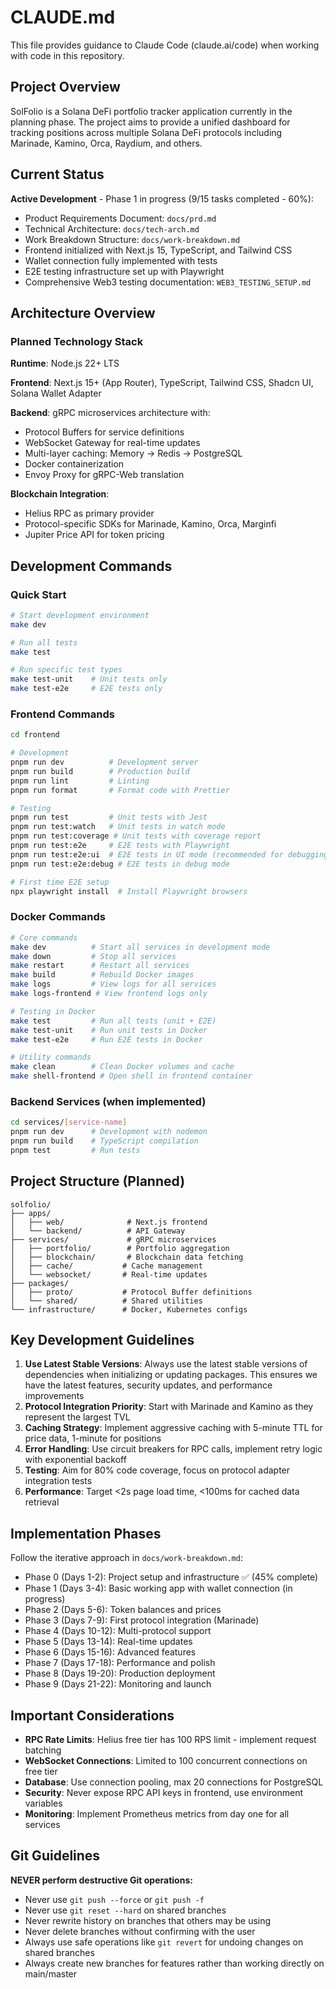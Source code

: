 # CLAUDE.md

This file provides guidance to Claude Code (claude.ai/code) when working with code in this repository.

## Project Overview

SolFolio is a Solana DeFi portfolio tracker application currently in the planning phase. The project aims to provide a unified dashboard for tracking positions across multiple Solana DeFi protocols including Marinade, Kamino, Orca, Raydium, and others.

## Current Status

**Active Development** - Phase 1 in progress (9/15 tasks completed - 60%):
- Product Requirements Document: `docs/prd.md`
- Technical Architecture: `docs/tech-arch.md`
- Work Breakdown Structure: `docs/work-breakdown.md`
- Frontend initialized with Next.js 15, TypeScript, and Tailwind CSS
- Wallet connection fully implemented with tests
- E2E testing infrastructure set up with Playwright
- Comprehensive Web3 testing documentation: `WEB3_TESTING_SETUP.md`

## Architecture Overview

### Planned Technology Stack

**Runtime**: Node.js 22+ LTS

**Frontend**: Next.js 15+ (App Router), TypeScript, Tailwind CSS, Shadcn UI, Solana Wallet Adapter

**Backend**: gRPC microservices architecture with:
- Protocol Buffers for service definitions
- WebSocket Gateway for real-time updates
- Multi-layer caching: Memory → Redis → PostgreSQL
- Docker containerization
- Envoy Proxy for gRPC-Web translation

**Blockchain Integration**:
- Helius RPC as primary provider
- Protocol-specific SDKs for Marinade, Kamino, Orca, Marginfi
- Jupiter Price API for token pricing

## Development Commands

### Quick Start
```bash
# Start development environment
make dev

# Run all tests
make test

# Run specific test types
make test-unit    # Unit tests only
make test-e2e     # E2E tests only
```

### Frontend Commands
```bash
cd frontend

# Development
pnpm run dev          # Development server
pnpm run build        # Production build
pnpm run lint         # Linting
pnpm run format       # Format code with Prettier

# Testing
pnpm run test         # Unit tests with Jest
pnpm run test:watch   # Unit tests in watch mode
pnpm run test:coverage # Unit tests with coverage report
pnpm run test:e2e     # E2E tests with Playwright
pnpm run test:e2e:ui  # E2E tests in UI mode (recommended for debugging)
pnpm run test:e2e:debug # E2E tests in debug mode

# First time E2E setup
npx playwright install  # Install Playwright browsers
```

### Docker Commands
```bash
# Core commands
make dev          # Start all services in development mode
make down         # Stop all services
make restart      # Restart all services
make build        # Rebuild Docker images
make logs         # View logs for all services
make logs-frontend # View frontend logs only

# Testing in Docker
make test         # Run all tests (unit + E2E)
make test-unit    # Run unit tests in Docker
make test-e2e     # Run E2E tests in Docker

# Utility commands
make clean        # Clean Docker volumes and cache
make shell-frontend # Open shell in frontend container
```

### Backend Services (when implemented)
```bash
cd services/[service-name]
pnpm run dev      # Development with nodemon
pnpm run build    # TypeScript compilation
pnpm test         # Run tests
```

## Project Structure (Planned)

```
solfolio/
├── apps/
│   ├── web/              # Next.js frontend
│   └── backend/          # API Gateway
├── services/             # gRPC microservices
│   ├── portfolio/        # Portfolio aggregation
│   ├── blockchain/       # Blockchain data fetching
│   ├── cache/           # Cache management
│   └── websocket/       # Real-time updates
├── packages/
│   ├── proto/           # Protocol Buffer definitions
│   └── shared/          # Shared utilities
└── infrastructure/      # Docker, Kubernetes configs
```

## Key Development Guidelines

1. **Use Latest Stable Versions**: Always use the latest stable versions of dependencies when initializing or updating packages. This ensures we have the latest features, security updates, and performance improvements
2. **Protocol Integration Priority**: Start with Marinade and Kamino as they represent the largest TVL
3. **Caching Strategy**: Implement aggressive caching with 5-minute TTL for price data, 1-minute for positions
4. **Error Handling**: Use circuit breakers for RPC calls, implement retry logic with exponential backoff
5. **Testing**: Aim for 80% code coverage, focus on protocol adapter integration tests
6. **Performance**: Target <2s page load time, <100ms for cached data retrieval

## Implementation Phases

Follow the iterative approach in `docs/work-breakdown.md`:
- Phase 0 (Days 1-2): Project setup and infrastructure ✅ (45% complete)
- Phase 1 (Days 3-4): Basic working app with wallet connection (in progress)
- Phase 2 (Days 5-6): Token balances and prices
- Phase 3 (Days 7-9): First protocol integration (Marinade)
- Phase 4 (Days 10-12): Multi-protocol support
- Phase 5 (Days 13-14): Real-time updates
- Phase 6 (Days 15-16): Advanced features
- Phase 7 (Days 17-18): Performance and polish
- Phase 8 (Days 19-20): Production deployment
- Phase 9 (Days 21-22): Monitoring and launch

## Important Considerations

- **RPC Rate Limits**: Helius free tier has 100 RPS limit - implement request batching
- **WebSocket Connections**: Limited to 100 concurrent connections on free tier
- **Database**: Use connection pooling, max 20 connections for PostgreSQL
- **Security**: Never expose RPC API keys in frontend, use environment variables
- **Monitoring**: Implement Prometheus metrics from day one for all services

## Git Guidelines

**NEVER perform destructive Git operations:**
- Never use `git push --force` or `git push -f`
- Never use `git reset --hard` on shared branches
- Never rewrite history on branches that others may be using
- Never delete branches without confirming with the user
- Always use safe operations like `git revert` for undoing changes on shared branches
- Always create new branches for features rather than working directly on main/master